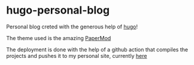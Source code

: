 # hugo-personal-blog

Personal blog creted with the generous help of [hugo](https://gohugo.io/)!

The theme used is the amazing [PaperMod](https://themes.gohugo.io/themes/hugo-papermod/)

The deployment is done with the help of a github action that compiles the projects and pushes it to my personal site, currently [here](https://antonioplacerda.github.io)
